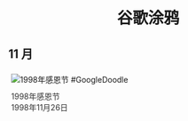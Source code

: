 
<h1 align="center"> 谷歌涂鸦 </h1>




## 11 月

<div class="image">


<img src="" alt="1998年感恩节 #GoogleDoodle" style="margin: 5px"/>
<div class="info" style="font-size: 14px; color:#333333; margin:5px"><div class="title">1998年感恩节</div><div class="date">1998年11月26日</div></div>

</div>








